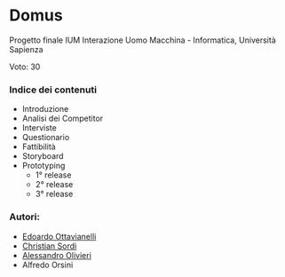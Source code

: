 # Domus
Progetto finale IUM Interazione Uomo Macchina - Informatica, Università Sapienza 

Voto: 30

### Indice dei contenuti

- Introduzione
- Analisi dei Competitor
- Interviste
- Questionario
- Fattibilità
- Storyboard
- Prototyping
	- 1° release
	- 2° release
	- 3° release

### Autori:
  - [Edoardo Ottavianelli](https://github.com/edoardottt)
  - [Christian Sordi](https://github.com/ChristianSordi)
  - [Alessandro Olivieri](https://github.com/alexoli883)
  - Alfredo Orsini
